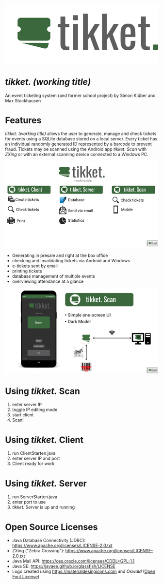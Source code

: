 ![custom logo](app/src/main/res/drawable/grosseslogo.png)

# _tikket. (working title)_
An event ticketing system (and former school project) by Simon Klüber and Max Stockhausen 

# Features

_tikket. (working title)_ allows the user to generate, manage and check tickets for events using a SQLite database stored on a local server.
Every ticket has an individual randomly generated ID represented by a barcode to prevent fraud. Tickets may be scanned using the Android app _tikket. Scan_ with _ZXing_ or with an external scanning device connected to a Windows PC. 

![tikket Scan](tikketClient/resources/images/features.png)

* Generating in presale and right at the box office
* checking and invalidating tickets via Android and Windows
* e-tickets sent by email
* printing tickets
* database management of multiple events
* overviewing attendance at a glance

![tikket Scan](tikketClient/resources/images/tikketScan.png)

# Using _tikket._ Scan
1. enter server IP
2. toggle IP editing mode
3. start client
4. Scan!

# Using _tikket._ Client
1. run ClientStarten.java
2. enter server IP and port
3. Client ready for work

# Using _tikket._ Server
1. run ServerStarten.java
2. enter port to use
3. _tikket._ Server is up and running

# Open Source Licenses
* Java Database Connectivity (JDBC): https://www.apache.org/licenses/LICENSE-2.0.txt
* ZXing ("Zebra Crossing"): https://www.apache.org/licenses/LICENSE-2.0.txt
* Java Mail API: https://oss.oracle.com/licenses/CDDL+GPL-1.1
* Java SE: https://javaee.github.io/glassfish/LICENSE
* Logo created using https://materialdesingicons.com and _Oswald_ ([Open Font License](http://scripts.sil.org/cms/scripts/page.php?site_id=nrsi&id=OFL_web))
